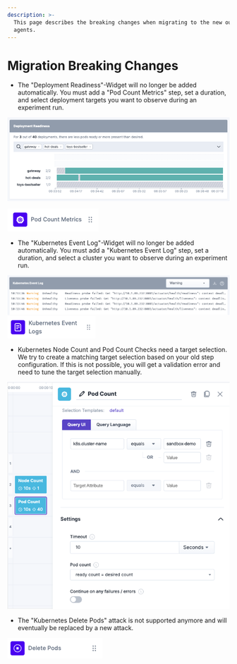 ```yaml
---
description: >-
  This page describes the breaking changes when migrating to the new outpost
  agents.
---
```


# Migration Breaking Changes

* The "Deployment Readiness"-Widget will no longer be added automatically. You must add a "Pod Count Metrics" step, set a duration, and select deployment targets you want to observe during an experiment run.

![Deployment Readiness Widget](deployment-readiness.png)

![Pod count metrics step](pod-count-metrics.png)

* The "Kubernetes Event Log"-Widget will no longer be added automatically. You must add a "Kubernetes Event Log" step, set a duration, and select a cluster you want to observe during an experiment run.

![Kubernetes Event Log](kubernetes-event-log.png)
![Kubernetes Event Log Step](kubernetes-event-log-step.png)

* Kubernetes Node Count and Pod Count Checks need a target selection. We try to create a matching target selection based on your old step configuration. If this is not possible, you will get a validation error and need to tune the target selection manually.

![New Pod Count Check with target selection](pod-and-node-count-new.png)

* The "Kubernetes Delete Pods" attack is not supported anymore and will eventually be replaced by a new attack.

!["Delete Pods" - Attack](delete-pods.png)



